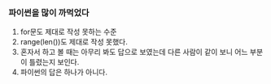 ### 파이썬을 많이 까먹었다 ###
1. for문도 제대로 작성 못하는 수준
2. range(len())도 제대로 작성 못했다.
3. 혼자서 하고 볼 때는 아무리 봐도 답으로 보였는데 다른 사람이 같이 보니 어느 부분이 틀렸는지 보인다.
4. 파이썬의 답은 하나가 아니다.